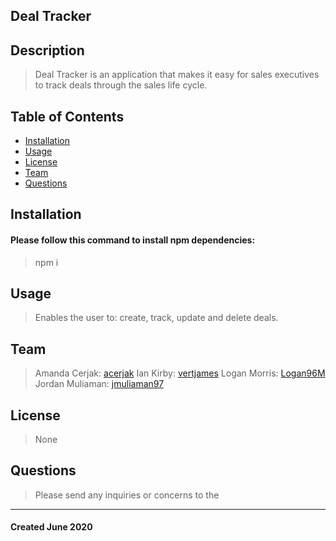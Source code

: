 ## Deal Tracker
## Description
> Deal Tracker is an application that makes it easy for sales executives to track deals through the sales life cycle.
## Table of Contents
* [Installation](#installation)
* [Usage](#usage)
* [License](#license)
* [Team](#team)
* [Questions](#questions)
## Installation
#### Please follow this command to install npm dependencies:
> npm i
## Usage
> Enables the user to: create, track, update and delete deals.
## Team
> Amanda Cerjak: [acerjak](https://api.github.com/users/acerjak "GitHub Profile")
> Ian Kirby: [vertjames](https://github.com/vertjames "GitHub Profile")
> Logan Morris: [Logan96M](https://github.com/Logan96M "GitHub Profile")
> Jordan Muliaman: [jmuliaman97](https://github.com/jmuliaman97 "GitHub Profile")
## License
> None
## Questions
> Please send any inquiries or concerns to the 

***
#### Created June 2020